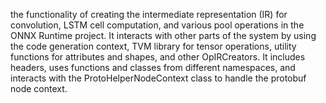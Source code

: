 the functionality of creating the intermediate representation (IR) for convolution, LSTM cell computation, and various pool operations in the ONNX Runtime project. It interacts with other parts of the system by using the code generation context, TVM library for tensor operations, utility functions for attributes and shapes, and other OpIRCreators. It includes headers, uses functions and classes from different namespaces, and interacts with the ProtoHelperNodeContext class to handle the protobuf node context.